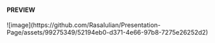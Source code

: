 <H4>PREVIEW</H4>
![image](https://github.com/RasaIulian/Presentation-Page/assets/99275349/52194eb0-d371-4e66-97b8-7275e26252d2)
